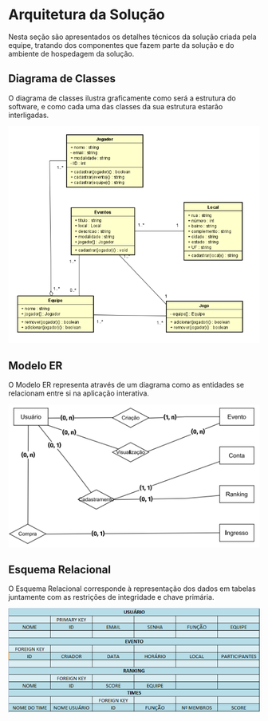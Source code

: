 # Arquitetura da Solução

Nesta seção são apresentados os detalhes técnicos da solução criada pela equipe, tratando dos componentes que fazem parte da solução e do ambiente de hospedagem da solução.

## Diagrama de Classes

O diagrama de classes ilustra graficamente como será a estrutura do software, e como cada uma das classes da sua estrutura estarão interligadas.

![Diagrama de classes](img/diagrama_classe.png)

## Modelo ER

O Modelo ER representa através de um diagrama como as entidades se relacionam entre si na aplicação interativa.

![Diagrama Entidades Relacionadas](img/diagrama_modeloER.png)

## Esquema Relacional

O Esquema Relacional corresponde à representação dos dados em tabelas juntamente com as restrições de integridade e chave primária.

![Dados do Esquema Relacional](img/esquema_relacional.png)


